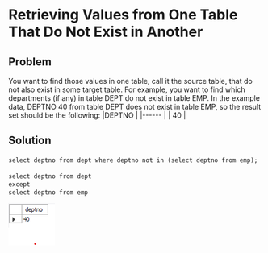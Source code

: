#  Retrieving Values from One Table That Do Not Exist in Another

## Problem
You want to find those values in one table, call it the source table, that do not also exist in some target table. For example, you want to find which departments (if any) in table DEPT do not exist in table EMP. In the example data, DEPTNO 40 from table DEPT does not exist in table EMP, so the result set should be the following:
|DEPTNO |
|------ |
| 40    |

## Solution

    select deptno from dept where deptno not in (select deptno from emp);

    select deptno from dept
    except
    select deptno from emp

![donotexist](./images/donotexist.png)
